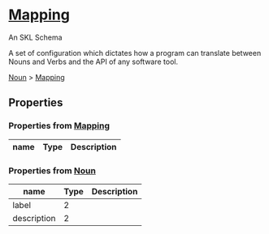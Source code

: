 # [Mapping](../../core/mapping/schema.json)

An SKL Schema

A set of configuration which dictates how a program can translate between Nouns and Verbs and the API of any software tool.

[Noun](../../core/noun/schema.json) > [Mapping](../../core/mapping/schema.json)

## Properties

### Properties from [Mapping](../../core/mapping/schema.json)

| name | Type | Description |
| ---- | ---- | ----------- |


### Properties from [Noun](../../core/noun/schema.json)

| name | Type | Description |
| ---- | ---- | ----------- |
| label | 2 | |
| description | 2 | |

